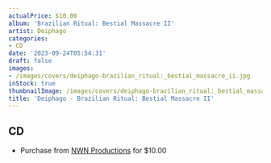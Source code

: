 ```yaml
---
actualPrice: $10.00
album: 'Brazilian Ritual: Bestial Massacre II'
artist: Deiphago
categories:
- CD
date: '2023-09-24T05:54:31'
draft: false
images:
- /images/covers/deiphago-brazilian_ritual:_bestial_massacre_ii.jpg
inStock: true
thumbnailImage: /images/covers/deiphago-brazilian_ritual:_bestial_massacre_ii-thumb.jpg
title: 'Deiphago - Brazilian Ritual: Bestial Massacre II'
---
```


## CD
* Purchase from [NWN Productions](http://shop.nwnprod.com/index.php?route=product/product&path=93&product_id=3056&sort=pd.name&order=ASC) for $10.00
